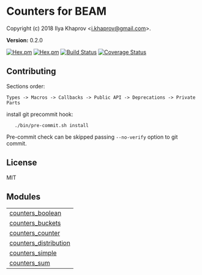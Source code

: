 

# Counters for BEAM #

Copyright (c) 2018 Ilya Khaprov <<i.khaprov@gmail.com>>.

__Version:__ 0.2.0

[![Hex.pm](https://img.shields.io/hexpm/v/counters.svg?maxAge=2592000?style=plastic)](https://hex.pm/packages/counters)
[![Hex.pm](https://img.shields.io/hexpm/dt/counters.svg?maxAge=2592000)](https://hex.pm/packages/counters)
[![Build Status](https://travis-ci.org/deadtrickster/counters.erl.svg?branch=version-3)](https://travis-ci.org/deadtrickster/counters.erl)
[![Coverage Status](https://coveralls.io/repos/github/deadtrickster/counters.erl/badge.svg?branch=master)](https://coveralls.io/github/deadtrickster/counters.erl?branch=master)

## Contributing

Sections order:

`Types -> Macros -> Callbacks -> Public API -> Deprecations -> Private Parts`

install git precommit hook:

```
   ./bin/pre-commit.sh install
```

Pre-commit check can be skipped passing `--no-verify` option to git commit.

## License

MIT


## Modules ##


<table width="100%" border="0" summary="list of modules">
<tr><td><a href="counters_boolean.md" class="module">counters_boolean</a></td></tr>
<tr><td><a href="counters_buckets.md" class="module">counters_buckets</a></td></tr>
<tr><td><a href="counters_counter.md" class="module">counters_counter</a></td></tr>
<tr><td><a href="counters_distribution.md" class="module">counters_distribution</a></td></tr>
<tr><td><a href="counters_simple.md" class="module">counters_simple</a></td></tr>
<tr><td><a href="counters_sum.md" class="module">counters_sum</a></td></tr></table>

